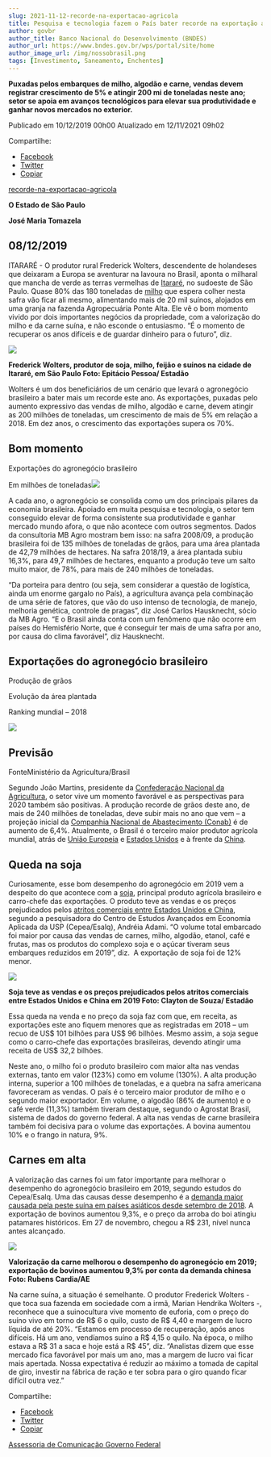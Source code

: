 ```yaml
---
slug: 2021-11-12-recorde-na-exportacao-agricola
title: Pesquisa e tecnologia fazem o País bater recorde na exportação agrícola
author: govbr
author_title: Banco Nacional do Desenvolvimento (BNDES) 
author_url: https://www.bndes.gov.br/wps/portal/site/home
author_image_url: /img/nossobrasil.png
tags: [Investimento, Saneamento, Enchentes]
---
```


**Puxadas pelos embarques de milho, algodão e carne, vendas devem registrar crescimento de 5% e atingir 200 mi de toneladas neste ano; setor se apoia em avanços tecnológicos para elevar sua produtividade e ganhar novos mercados no exterior.** 

<!--truncate-->

Publicado em 10/12/2019 00h00 Atualizado em 12/11/2021 09h02

Compartilhe: 
*   [Facebook](http://www.facebook.com/sharer.php?u=https://www.gov.br/fundaj/pt-br/destaques/observa-fundaj-itens/observa-fundaj/tecnologias-de-convivencias-com-as-secas/pesquisa-e-tecnologia-fazem-o-pais-bater-recorde-na-exportacao-agricola)
*    [Twitter](https://twitter.com/share?text=Pesquisa%20e%20tecnologia%20fazem%20o%20Pa%C3%ADs%20bater%20recorde%20na%20exporta%C3%A7%C3%A3o%20agr%C3%ADcola&url=https://www.gov.br/fundaj/resolveuid/3ce463288f3b4480b5120137a1387a78)
*   [Copiar](https://www.gov.br/fundaj/pt-br/destaques/observa-fundaj-itens/observa-fundaj/tecnologias-de-convivencias-com-as-secas/pesquisa-e-tecnologia-fazem-o-pais-bater-recorde-na-exportacao-agricola)

[recorde-na-exportacao-agricola](https://economia.estadao.com.br/noticias/geral,pesquisa-e-tecnologia-fazem-o-pais-bater-recorde-na-exportacao-agricola,70003117433) 

**O Estado de São Paulo** 

**José Maria Tomazela** 

## 08/12/2019 

ITARARÉ - O produtor rural Frederick Wolters, descendente de holandeses que deixaram a Europa se aventurar na lavoura no Brasil, aponta o milharal que mancha de verde as terras vermelhas de [Itararé](https://tudo-sobre.estadao.com.br/itarare-sp), no sudoeste de São Paulo. Quase 80% das 180 toneladas de [milho](https://tudo-sobre.estadao.com.br/milho) que espera colher nesta safra vão ficar ali mesmo, alimentando mais de 20 mil suínos, alojados em uma granja na fazenda Agropecuária Ponte Alta. Ele vê o bom momento vivido por dois importantes negócios da propriedade, com a valorização do milho e da carne suína, e não esconde o entusiasmo. “É o momento de recuperar os anos difíceis e de guardar dinheiro para o futuro”, diz.

![ ](https://www.gov.br/fundaj/pt-br/destaques/observa-fundaj-itens/observa-fundaj/tecnologias-de-convivencias-com-as-secas/tecnologias-de-convivencias-com-as-secas-imagens/IMG95.jpeg)

**Frederick Wolters, produtor de soja, milho, feijão e suínos na cidade de Itararé, em São Paulo Foto: Epitácio Pessoa/ Estadão** 

Wolters é um dos beneficiários de um cenário que levará o agronegócio brasileiro a bater mais um recorde este ano. As exportações, puxadas pelo aumento expressivo das vendas de milho, algodão e carne, devem atingir as 200 milhões de toneladas, um crescimento de mais de 5% em relação a 2018. Em dez anos, o crescimento das exportações supera os 70%. 

## Bom momento

Exportações do agronegócio brasileiro

Em milhões de toneladas![ ](https://www.gov.br/fundaj/pt-br/destaques/observa-fundaj-itens/observa-fundaj/tecnologias-de-convivencias-com-as-secas/tecnologias-de-convivencias-com-as-secas-imagens/IMG96.png) 

A cada ano, o agronegócio se consolida como um dos principais pilares da economia brasileira. Apoiado em muita pesquisa e tecnologia, o setor tem conseguido elevar de forma consistente sua produtividade e ganhar mercado mundo afora, o que não acontece com outros segmentos. Dados da consultoria MB Agro mostram bem isso: na safra 2008/09, a produção brasileira foi de 135 milhões de toneladas de grãos, para uma área plantada de 42,79 milhões de hectares. Na safra 2018/19, a área plantada subiu 16,3%, para 49,7 milhões de hectares, enquanto a produção teve um salto muito maior, de 78%, para mais de 240 milhões de toneladas. 

“Da porteira para dentro (ou seja, sem considerar a questão de logística, ainda um enorme gargalo no País), a agricultura avança pela combinação de uma série de fatores, que vão do uso intenso de tecnologia, de manejo, melhoria genética, controle de pragas”, diz José Carlos Hausknecht, sócio da MB Agro. “E o Brasil ainda conta com um fenômeno que não ocorre em países do Hemisfério Norte, que é conseguir ter mais de uma safra por ano, por causa do clima favorável”, diz Hausknecht. 

## Exportações do agronegócio brasileiro

Produção de grãos

Evolução da área plantada

Ranking mundial – 2018

![ ](https://www.gov.br/fundaj/pt-br/destaques/observa-fundaj-itens/observa-fundaj/tecnologias-de-convivencias-com-as-secas/tecnologias-de-convivencias-com-as-secas-imagens/IMG97.png)

## Previsão

FonteMinistério da Agricultura/Brasil 

Segundo João Martins, presidente da [Confederação Nacional da Agricultura](https://tudo-sobre.estadao.com.br/cna-confederacao-nacional-da-agricultura), o setor vive um momento favorável e as perspectivas para 2020 também são positivas. A produção recorde de grãos deste ano, de mais de 240 milhões de toneladas, deve subir mais no ano que vem – a projeção inicial da [Companhia Nacional de Abastecimento (Conab)](https://tudo-sobre.estadao.com.br/conab-companhia-nacional-de-abastecimento) é de aumento de 6,4%. Atualmente, o Brasil é o terceiro maior produtor agrícola mundial, atrás de [União Europeia](https://tudo-sobre.estadao.com.br/uniao-europeia) e [Estados Unidos](https://tudo-sobre.estadao.com.br/estados-unidos-america-do-norte) e à frente da [China](https://tudo-sobre.estadao.com.br/china-asia). 

## Queda na soja 

Curiosamente, esse bom desempenho do agronegócio em 2019 vem a despeito do que acontece com a [soja](https://tudo-sobre.estadao.com.br/soja), principal produto agrícola brasileiro e carro-chefe das exportações. O produto teve as vendas e os preços prejudicados pelos [atritos comerciais entre Estados Unidos e China](https://economia.estadao.com.br/noticias/geral,5-pontos-para-entender-a-guerra-comercial-entre-eua-e-china,70002887026), segundo a pesquisadora do Centro de Estudos Avançados em Economia Aplicada da USP (Cepea/Esalq), Andréia Adami. “O volume total embarcado foi maior por causa das vendas de carnes, milho, algodão, etanol, café e frutas, mas os produtos do complexo soja e o açúcar tiveram seus embarques reduzidos em 2019”, diz.  A exportação de soja foi de 12% menor.

![ ](https://www.gov.br/fundaj/pt-br/destaques/observa-fundaj-itens/observa-fundaj/tecnologias-de-convivencias-com-as-secas/tecnologias-de-convivencias-com-as-secas-imagens/IMG98.jpeg)

**Soja teve as vendas e os preços prejudicados pelos atritos comerciais entre Estados Unidos e China em 2019 Foto: Clayton de Souza/ Estadão** 

Essa queda na venda e no preço da soja faz com que, em receita, as exportações este ano fiquem menores que as registradas em 2018 – um recuo de US$ 101 bilhões para US$ 96 bilhões. Mesmo assim, a soja segue como o carro-chefe das exportações brasileiras, devendo atingir uma receita de US$ 32,2 bilhões. 

Neste ano, o milho foi o produto brasileiro com maior alta nas vendas externas, tanto em valor (123%) como em volume (130%). A alta produção interna, superior a 100 milhões de toneladas, e a quebra na safra americana favoreceram as vendas. O país é o terceiro maior produtor de milho e o segundo maior exportador. Em volume, o algodão (86% de aumento) e o café verde (11,3%) também tiveram destaque, segundo o Agrostat Brasil, sistema de dados do governo federal. A alta nas vendas de carne brasileira também foi decisiva para o volume das exportações. A bovina aumentou 10% e o frango in natura, 9%. 

## Carnes em alta

A valorização das carnes foi um fator importante para melhorar o desempenho do agronegócio brasileiro em 2019, segundo estudos do Cepea/Esalq. Uma das causas desse desempenho é a [demanda maior causada pela peste suína em países asiáticos desde setembro de 2018](https://economia.estadao.com.br/noticias/geral,preco-da-carne-dispara-entenda-o-que-causou-o-aumento,70003107541). A exportação de bovinos aumentou 9,3%, e o preço da arroba do boi atingiu patamares históricos. Em 27 de novembro, chegou a R$ 231, nível nunca antes alcançado.

![ ](https://www.gov.br/fundaj/pt-br/destaques/observa-fundaj-itens/observa-fundaj/tecnologias-de-convivencias-com-as-secas/tecnologias-de-convivencias-com-as-secas-imagens/IMG99.jpeg)

**Valorização da carne melhorou o desempenho do agronegócio em 2019; exportação de bovinos aumentou 9,3% por conta da demanda chinesa Foto: Rubens Cardia/AE** 

Na carne suína, a situação é semelhante. O produtor Frederick Wolters ­ - que toca sua fazenda em sociedade com a irmã, Marian Hendrika Wolters -, reconhece que a suinocultura vive momento de euforia, com o preço do suíno vivo em torno de R$ 6 o quilo, custo de R$ 4,40 e margem de lucro líquida de até 20%. “Estamos em processo de recuperação, após anos difíceis. Há um ano, vendíamos suíno a R$ 4,15 o quilo. Na época, o milho estava a R$ 31 a saca e hoje está a R$ 45”, diz. “Analistas dizem que esse mercado fica favorável por mais um ano, mas a margem de lucro vai ficar mais apertada. Nossa expectativa é reduzir ao máximo a tomada de capital de giro, investir na fábrica de ração e ter sobra para o giro quando ficar difícil outra vez.”

Compartilhe: 
*   [Facebook](http://www.facebook.com/sharer.php?u=https://www.gov.br/fundaj/pt-br/destaques/observa-fundaj-itens/observa-fundaj/tecnologias-de-convivencias-com-as-secas/pesquisa-e-tecnologia-fazem-o-pais-bater-recorde-na-exportacao-agricola)
*    [Twitter](https://twitter.com/share?text=Pesquisa%20e%20tecnologia%20fazem%20o%20Pa%C3%ADs%20bater%20recorde%20na%20exporta%C3%A7%C3%A3o%20agr%C3%ADcola&url=https://www.gov.br/fundaj/resolveuid/3ce463288f3b4480b5120137a1387a78)
*   [Copiar](https://www.gov.br/fundaj/pt-br/destaques/observa-fundaj-itens/observa-fundaj/tecnologias-de-convivencias-com-as-secas/pesquisa-e-tecnologia-fazem-o-pais-bater-recorde-na-exportacao-agricola)

[Assessoria de Comunicação Governo Federal](/docs/govbr)

